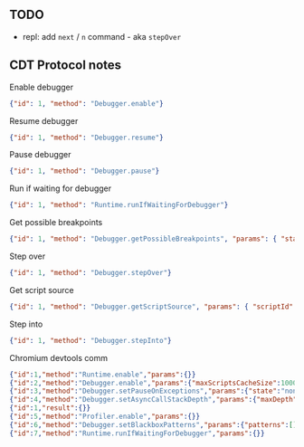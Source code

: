 ## TODO

 - repl: add `next` / `n` command - aka `stepOver`

## CDT Protocol notes

Enable debugger

```json
{"id": 1, "method": "Debugger.enable"}
```

Resume debugger

```json
{"id": 1, "method": "Debugger.resume"}
```

Pause debugger

```json
{"id": 1, "method": "Debugger.pause"}
```

Run if waiting for debugger

```json
{"id": 1, "method": "Runtime.runIfWaitingForDebugger"}
```

Get possible breakpoints

```json
{"id": 1, "method": "Debugger.getPossibleBreakpoints", "params": { "start": {"lineNumber": 0, "scriptId": "100"}}}
```

Step over

```json
{"id": 1, "method": "Debugger.stepOver"}
```

Get script source

```json
{"id": 1, "method": "Debugger.getScriptSource", "params": { "scriptId": "138"}}
```

Step into

```json
{"id": 1, "method": "Debugger.stepInto"}
```

Chromium devtools comm

```json
{"id":1,"method":"Runtime.enable","params":{}}
{"id":2,"method":"Debugger.enable","params":{"maxScriptsCacheSize":100000000}}
{"id":3,"method":"Debugger.setPauseOnExceptions","params":{"state":"none"}}
{"id":4,"method":"Debugger.setAsyncCallStackDepth","params":{"maxDepth":32}}
{"id":1,"result":{}}
{"id":5,"method":"Profiler.enable","params":{}}
{"id":6,"method":"Debugger.setBlackboxPatterns","params":{"patterns":[]}}
{"id":7,"method":"Runtime.runIfWaitingForDebugger","params":{}}
```
